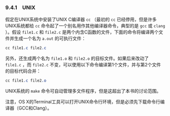 ### 9.4.1　UNIX

假定在UNIX系统中安装了UNIX C编译器 `cc` （最初的 `cc` 已经停用，但是许多UNIX系统都给 `cc` 命令起了一个别名用作其他编译器命令，典型的是 `gcc` 或 `clang` ）。假设 `file1.c` 和 `file2.c` 是两个内含C函数的文件，下面的命令将编译两个文件并生成一个名为 `a.out` 的可执行文件：

```css
cc file1.c file2.c
```

另外，还生成两个名为 `file1.o` 和 `file2.o` 的目标文件。如果后来改动了 `file1.c` ，而 `file2.c` 不变，可以使用以下命令编译第1个文件，并与第2个文件的目标代码合并：

```css
cc file1.c file2.o
```

UNIX系统的 `make` 命令可自动管理多文件程序，但是这超出了本书的讨论范围。

注意，OS X的Terminal工具可以打开UNIX命令行环境，但是必须先下载命令行编译器（GCC和Clang）。

